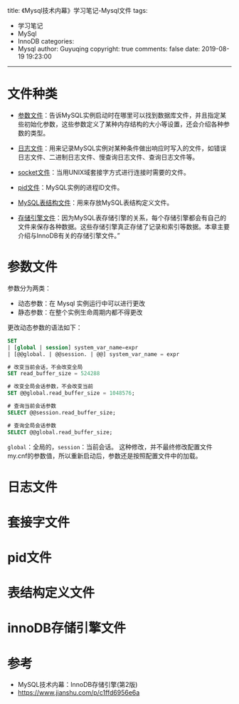 title: 《Mysql技术内幕》学习笔记-Mysql文件
tags:
  - 学习笔记
  - MySql
  - InnoDB
categories:
  - Mysql
author: Guyuqing
copyright: true
comments: false
date: 2019-08-19 19:23:00
---
# 文件种类

* [参数文件](#参数文件)：告诉MySQL实例启动时在哪里可以找到数据库文件，并且指定某些初始化参数，这些参数定义了某种内存结构的大小等设置，还会介绍各种参数的类型。

* [日志文件](#日志文件)：用来记录MySQL实例对某种条件做出响应时写入的文件，如错误日志文件、二进制日志文件、慢查询日志文件、查询日志文件等。

* [socket文件](#套接字文件)：当用UNIX域套接字方式进行连接时需要的文件。

* [pid文件](#pid文件)：MySQL实例的进程ID文件。

* [MySQL表结构文件](#表结构定义文件)：用来存放MySQL表结构定义文件。

* [存储引擎文件](#innoDB存储引擎文件)：因为MySQL表存储引擎的关系，每个存储引擎都会有自己的文件来保存各种数据。这些存储引擎真正存储了记录和索引等数据。本章主要介绍与InnoDB有关的存储引擎文件。”

# 参数文件
参数分为两类：
* 动态参数：在 Mysql 实例运行中可以进行更改
* 静态参数：在整个实例生命周期内都不得更改

更改动态参数的语法如下：
```sql
SET
| [global | session] system_var_name=expr
| [@@global. | @@session. | @@] system_var_name = expr

# 改变当前会话，不会改变全局
SET read_buffer_size = 524288

# 改变全局会话参数，不会改变当前
SET @@global.read_buffer_size = 1048576;

# 查询当前会话参数
SELECT @@session.read_buffer_size;

# 查询全局会话参数
SELECT @@global.read_buffer_size;

```
`​global`：全局的，`session`：当前会话。 
这种修改，并不最终修改配置文件my.cnf的参数值，所以重新启动后，参数还是按照配置文件中的加载。

# 日志文件

# 套接字文件

# pid文件

# 表结构定义文件

# innoDB存储引擎文件

# 参考
* MySQL技术内幕：InnoDB存储引擎(第2版)
* https://www.jianshu.com/p/c1ffd6956e6a